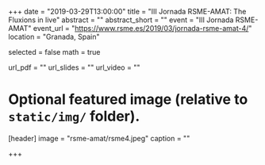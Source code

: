 +++
date = "2019-03-29T13:00:00"
title = "III Jornada RSME-AMAT: The Fluxions in live"
abstract = ""
abstract_short = ""
event = "III Jornada RSME-AMAT"
event_url = "https://www.rsme.es/2019/03/jornada-rsme-amat-4/"
location = "Granada, Spain"

selected = false
math = true

url_pdf = ""
url_slides = ""
url_video = ""

# Optional featured image (relative to `static/img/` folder).
[header]
image = "rsme-amat/rsme4.jpeg"
caption = ""

+++


